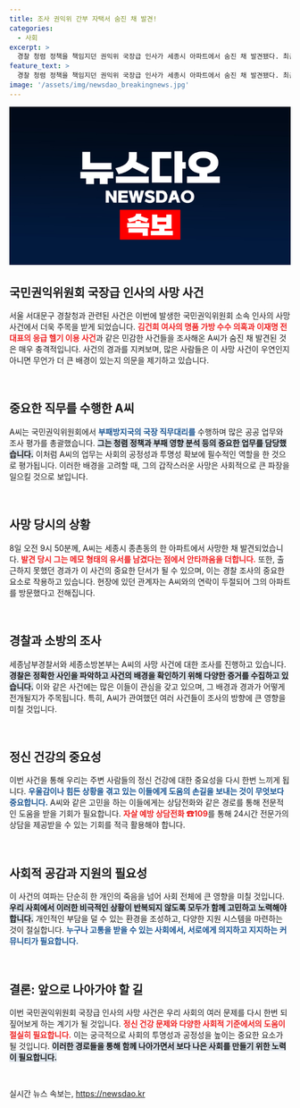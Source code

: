 ```yaml
---
title: 조사 권익위 간부 자택서 숨진 채 발견!
categories:
  - 사회
excerpt: >
  경찰 청렴 정책을 책임지던 권익위 국장급 인사가 세종시 아파트에서 숨진 채 발견됐다. 최근 특정 의혹과 이재명 헬기 사건 조사를 맡아왔던 그가 남긴 유서의 내용은 무엇일까? 
feature_text: >
  경찰 청렴 정책을 책임지던 권익위 국장급 인사가 세종시 아파트에서 숨진 채 발견됐다. 최근 특정 의혹과 이재명 헬기 사건 조사를 맡아왔던 그가 남긴 유서의 내용은 무엇일까? 
image: '/assets/img/newsdao_breakingnews.jpg'
---
```


<p><img src="/assets/img/newsdao_breakingnews.jpg" alt="cryptoinkorea 속보" /></p>

<h2 data-ke-size="size26">국민권익위원회 국장급 인사의 사망 사건</h2>

<p data-ke-size="size16">서울 서대문구 경찰청과 관련된 사건은 이번에 발생한 국민권익위원회 소속 인사의 사망 사건에서 더욱 주목을 받게 되었습니다. <b><span style="color: #ee2323;">김건희 여사의 명품 가방 수수 의혹과 이재명 전 대표의 응급 헬기 이용 사건</span></b>과 같은 민감한 사건들을 조사해온 A씨가 숨진 채 발견된 것은 매우 충격적입니다. 사건의 경과를 지켜보며, 많은 사람들은 이 사망 사건이 우연인지 아니면 무언가 더 큰 배경이 있는지 의문을 제기하고 있습니다.</p>

<p data-ke-size="size16">&nbsp;</p>

<h2 data-ke-size="size26">중요한 직무를 수행한 A씨</h2>

<p data-ke-size="size16">A씨는 국민권익위원회에서 <b><span style="color: #1a5490;">부패방지국의 국장 직무대리를</span></b> 수행하며 많은 공공 업무와 조사 평가를 총괄했습니다. <b><span style="background-color: #21538527;">그는 청렴 정책과 부패 영향 분석 등의 중요한 업무를 담당했습니다.</span></b> 이처럼 A씨의 업무는 사회의 공정성과 투명성 확보에 필수적인 역할을 한 것으로 평가됩니다. 이러한 배경을 고려할 때, 그의 갑작스러운 사망은 사회적으로 큰 파장을 일으킬 것으로 보입니다.</p>

<p data-ke-size="size16">&nbsp;</p>

<h2 data-ke-size="size26">사망 당시의 상황</h2>

<p data-ke-size="size16">8일 오전 9시 50분께, A씨는 세종시 종촌동의 한 아파트에서 사망한 채 발견되었습니다. <b><span style="color: #ee2323;">발견 당시 그는 메모 형태의 유서를 남겼다는 점에서 안타까움을 더합니다.</span></b> 또한, 출근하지 못했던 경과가 이 사건의 중요한 단서가 될 수 있으며, 이는 경찰 조사의 중요한 요소로 작용하고 있습니다. 현장에 있던 관계자는 A씨와의 연락이 두절되어 그의 아파트를 방문했다고 전해집니다.</p>

<p data-ke-size="size16">&nbsp;</p>

<h2 data-ke-size="size26">경찰과 소방의 조사</h2>

<p data-ke-size="size16">세종남부경찰서와 세종소방본부는 A씨의 사망 사건에 대한 조사를 진행하고 있습니다. <b><span style="background-color: #21538527;">경찰은 정확한 사인을 파악하고 사건의 배경을 확인하기 위해 다양한 증거를 수집하고 있습니다.</span></b> 이와 같은 사건에는 많은 이들이 관심을 갖고 있으며, 그 배경과 경과가 어떻게 전개될지가 주목됩니다. 특히, A씨가 관여했던 여러 사건들이 조사의 방향에 큰 영향을 미칠 것입니다.</p>

<p data-ke-size="size16">&nbsp;</p>

<h2 data-ke-size="size26">정신 건강의 중요성</h2>

<p data-ke-size="size16">이번 사건을 통해 우리는 주변 사람들의 정신 건강에 대한 중요성을 다시 한번 느끼게 됩니다. <b><span style="color: #1a5490;">우울감이나 힘든 상황을 겪고 있는 이들에게 도움의 손길을 보내는 것이 무엇보다 중요합니다.</span></b> A씨와 같은 고민을 하는 이들에게는 상담전화와 같은 경로를 통해 전문적인 도움을 받을 기회가 필요합니다. <b><span style="color: #ee2323;">자살 예방 상담전화 ☎109</span></b>를 통해 24시간 전문가의 상담을 제공받을 수 있는 기회를 적극 활용해야 합니다.</p>

<p data-ke-size="size16">&nbsp;</p>

<h2 data-ke-size="size26">사회적 공감과 지원의 필요성</h2>

<p data-ke-size="size16">이 사건의 여파는 단순히 한 개인의 죽음을 넘어 사회 전체에 큰 영향을 미칠 것입니다. <b><span style="background-color: #21538527;">우리 사회에서 이러한 비극적인 상황이 반복되지 않도록 모두가 함께 고민하고 노력해야 합니다.</span></b> 개인적인 부담을 덜 수 있는 환경을 조성하고, 다양한 지원 시스템을 마련하는 것이 절실합니다. <b><span style="color: #1a5490;">누구나 고통을 받을 수 있는 사회에서, 서로에게 의지하고 지지하는 커뮤니티가 필요합니다.</span></b></p>

<p data-ke-size="size16">&nbsp;</p>

<h2 data-ke-size="size26">결론: 앞으로 나아가야 할 길</h2>

<p data-ke-size="size16">이번 국민권익위원회 국장급 인사의 사망 사건은 우리 사회의 여러 문제를 다시 한번 되짚어보게 하는 계기가 될 것입니다. <b><span style="color: #ee2323;">정신 건강 문제와 다양한 사회적 기준에서의 도움이 절실히 필요합니다.</span></b> 이는 궁극적으로 사회의 투명성과 공정성을 높이는 중요한 요소가 될 것입니다. <b><span style="background-color: #21538527;">이러한 경로들을 통해 함께 나아가면서 보다 나은 사회를 만들기 위한 노력이 필요합니다.</span></b></p>

<p data-ke-size="size16">&nbsp;</p>
실시간 뉴스 속보는, <a href="https://newsdao.kr" rel="dofollow">https://newsdao.kr</a>



